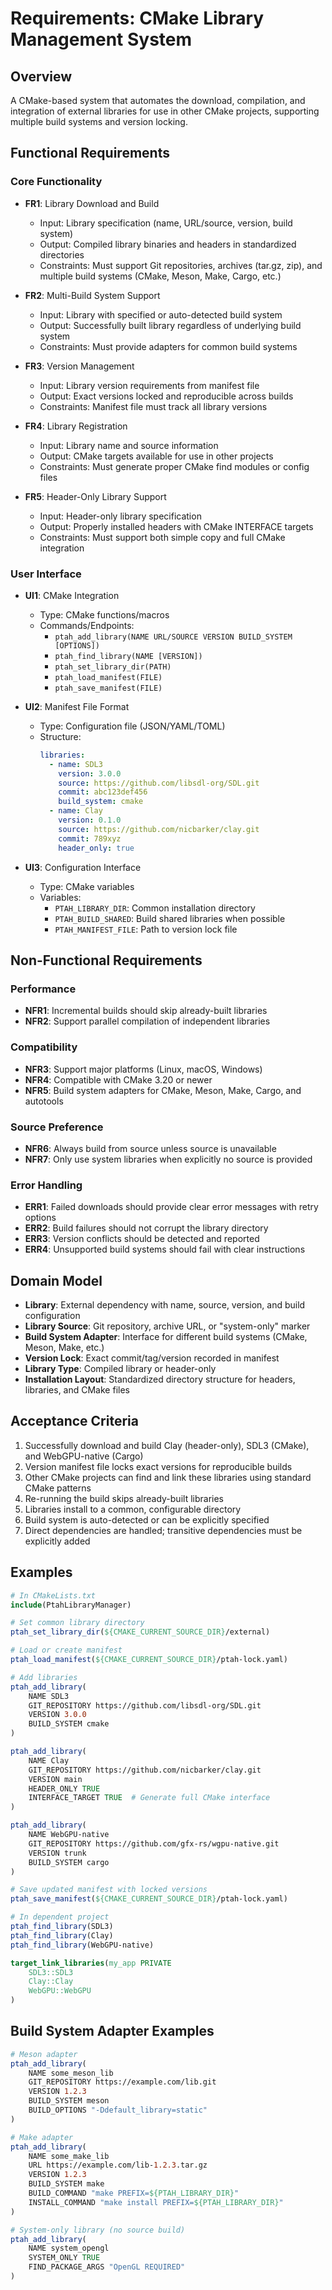 # Requirements: CMake Library Management System

## Overview

A CMake-based system that automates the download, compilation, and integration
of external libraries for use in other CMake projects, supporting multiple
build systems and version locking.

## Functional Requirements

### Core Functionality
- **FR1**: Library Download and Build
  - Input: Library specification (name, URL/source, version, build system)
  - Output: Compiled library binaries and headers in standardized directories
  - Constraints: Must support Git repositories, archives (tar.gz, zip), and multiple build systems (CMake, Meson, Make, Cargo, etc.)

- **FR2**: Multi-Build System Support
  - Input: Library with specified or auto-detected build system
  - Output: Successfully built library regardless of underlying build system
  - Constraints: Must provide adapters for common build systems

- **FR3**: Version Management
  - Input: Library version requirements from manifest file
  - Output: Exact versions locked and reproducible across builds
  - Constraints: Manifest file must track all library versions

- **FR4**: Library Registration
  - Input: Library name and source information
  - Output: CMake targets available for use in other projects
  - Constraints: Must generate proper CMake find modules or config files

- **FR5**: Header-Only Library Support
  - Input: Header-only library specification
  - Output: Properly installed headers with CMake INTERFACE targets
  - Constraints: Must support both simple copy and full CMake integration

### User Interface
- **UI1**: CMake Integration
  - Type: CMake functions/macros
  - Commands/Endpoints:
    - `ptah_add_library(NAME URL/SOURCE VERSION BUILD_SYSTEM [OPTIONS])`
    - `ptah_find_library(NAME [VERSION])`
    - `ptah_set_library_dir(PATH)`
    - `ptah_load_manifest(FILE)`
    - `ptah_save_manifest(FILE)`

- **UI2**: Manifest File Format
  - Type: Configuration file (JSON/YAML/TOML)
  - Structure:
    ```yaml
    libraries:
      - name: SDL3
        version: 3.0.0
        source: https://github.com/libsdl-org/SDL.git
        commit: abc123def456
        build_system: cmake
      - name: Clay
        version: 0.1.0
        source: https://github.com/nicbarker/clay.git
        commit: 789xyz
        header_only: true
    ```

- **UI3**: Configuration Interface
  - Type: CMake variables
  - Variables:
    - `PTAH_LIBRARY_DIR`: Common installation directory
    - `PTAH_BUILD_SHARED`: Build shared libraries when possible
    - `PTAH_MANIFEST_FILE`: Path to version lock file

## Non-Functional Requirements

### Performance
- **NFR1**: Incremental builds should skip already-built libraries
- **NFR2**: Support parallel compilation of independent libraries

### Compatibility
- **NFR3**: Support major platforms (Linux, macOS, Windows)
- **NFR4**: Compatible with CMake 3.20 or newer
- **NFR5**: Build system adapters for CMake, Meson, Make, Cargo, and autotools

### Source Preference
- **NFR6**: Always build from source unless source is unavailable
- **NFR7**: Only use system libraries when explicitly no source is provided

### Error Handling
- **ERR1**: Failed downloads should provide clear error messages with retry options
- **ERR2**: Build failures should not corrupt the library directory
- **ERR3**: Version conflicts should be detected and reported
- **ERR4**: Unsupported build systems should fail with clear instructions

## Domain Model
- **Library**: External dependency with name, source, version, and build configuration
- **Library Source**: Git repository, archive URL, or "system-only" marker
- **Build System Adapter**: Interface for different build systems (CMake, Meson, Make, etc.)
- **Version Lock**: Exact commit/tag/version recorded in manifest
- **Library Type**: Compiled library or header-only
- **Installation Layout**: Standardized directory structure for headers, libraries, and CMake files

## Acceptance Criteria
1. Successfully download and build Clay (header-only), SDL3 (CMake), and WebGPU-native (Cargo)
2. Version manifest file locks exact versions for reproducible builds
3. Other CMake projects can find and link these libraries using standard CMake patterns
4. Re-running the build skips already-built libraries
5. Libraries install to a common, configurable directory
6. Build system is auto-detected or can be explicitly specified
7. Direct dependencies are handled; transitive dependencies must be explicitly added

## Examples
```cmake
# In CMakeLists.txt
include(PtahLibraryManager)

# Set common library directory
ptah_set_library_dir(${CMAKE_CURRENT_SOURCE_DIR}/external)

# Load or create manifest
ptah_load_manifest(${CMAKE_CURRENT_SOURCE_DIR}/ptah-lock.yaml)

# Add libraries
ptah_add_library(
    NAME SDL3
    GIT_REPOSITORY https://github.com/libsdl-org/SDL.git
    VERSION 3.0.0
    BUILD_SYSTEM cmake
)

ptah_add_library(
    NAME Clay
    GIT_REPOSITORY https://github.com/nicbarker/clay.git
    VERSION main
    HEADER_ONLY TRUE
    INTERFACE_TARGET TRUE  # Generate full CMake interface
)

ptah_add_library(
    NAME WebGPU-native
    GIT_REPOSITORY https://github.com/gfx-rs/wgpu-native.git
    VERSION trunk
    BUILD_SYSTEM cargo
)

# Save updated manifest with locked versions
ptah_save_manifest(${CMAKE_CURRENT_SOURCE_DIR}/ptah-lock.yaml)

# In dependent project
ptah_find_library(SDL3)
ptah_find_library(Clay)
ptah_find_library(WebGPU-native)

target_link_libraries(my_app PRIVATE 
    SDL3::SDL3
    Clay::Clay
    WebGPU::WebGPU
)
```

## Build System Adapter Examples
```cmake
# Meson adapter
ptah_add_library(
    NAME some_meson_lib
    GIT_REPOSITORY https://example.com/lib.git
    VERSION 1.2.3
    BUILD_SYSTEM meson
    BUILD_OPTIONS "-Ddefault_library=static"
)

# Make adapter
ptah_add_library(
    NAME some_make_lib
    URL https://example.com/lib-1.2.3.tar.gz
    VERSION 1.2.3
    BUILD_SYSTEM make
    BUILD_COMMAND "make PREFIX=${PTAH_LIBRARY_DIR}"
    INSTALL_COMMAND "make install PREFIX=${PTAH_LIBRARY_DIR}"
)

# System-only library (no source build)
ptah_add_library(
    NAME system_opengl
    SYSTEM_ONLY TRUE
    FIND_PACKAGE_ARGS "OpenGL REQUIRED"
)
```

